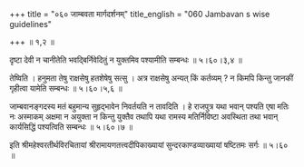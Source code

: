+++
title = "०६० जाम्बवता मार्गदर्शनम्"
title_english = "060 Jambavan s wise guidelines"

+++
 ॥  १,२  ॥   

  

दृष्टा देवी न चानीतेति भवद्बिर्निवेदितुं न युक्तमिव पश्यामीति सम्बन्धः  ॥  ५।६०।३,४  ॥   

  

तेष्विति । हनुमता तेषु राक्षसेषु हतशेषेषु सत्सु । अत्र राक्षसेषु अन्यत् किं कर्तव्यम् ? न किमपि किन्तु जानकीं गृहीत्वा यामेति सम्बन्धः  ॥  ५।६०।५,६  ॥   

  

जाम्बवानङ्गदस्य मतं बहुमान्य सुहृद्भावेन निवर्तयति न तावदिति । हे राजपुत्र यथा भवान् पश्यति एषा मतिः नः अस्माकम् अक्षमा न अयुक्ता न किन्तु युक्तैव तथापि यथा रामस्य मतिर्निविष्टा अवस्थिता तथा भवान् कार्यसिद्धिं पश्यत्विति सम्बन्धः  ॥  ५।६०।७  ॥   

  

इति श्रीमहेश्वरतीर्थविरचितायां श्रीरामायणतत्त्वदीपिकाख्यायां सुन्दरकाण्डव्याख्यायां षष्टितमः सर्गः  ॥  ५।६०  ॥   

  

